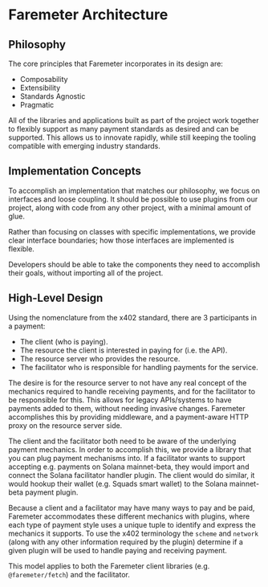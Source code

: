 # Faremeter Architecture

## Philosophy

The core principles that Faremeter incorporates in its design are:

- Composability
- Extensibility
- Standards Agnostic
- Pragmatic

All of the libraries and applications built as part of the project
work together to flexibly support as many payment standards as desired
and can be supported. This allows us to innovate rapidly, while still
keeping the tooling compatible with emerging industry standards.

## Implementation Concepts

To accomplish an implementation that matches our philosophy, we focus on interfaces and loose coupling. It should be possible to use plugins from our project, along with code from any other project, with a minimal amount of glue.

Rather than focusing on classes with specific implementations, we provide clear interface boundaries; how those interfaces are implemented is flexible.

Developers should be able to take the components they need to accomplish their goals, without importing all of the project.

## High-Level Design

Using the nomenclature from the x402 standard, there are 3 participants in a payment:

- The client (who is paying).
- The resource the client is interested in paying for (i.e. the API).
- The resource server who provides the resource.
- The facilitator who is responsible for handling payments for the service.

The desire is for the resource server to not have any real concept of the mechanics required to handle receiving payments, and for the facilitator to be responsible for this. This allows for legacy APIs/systems to have payments added to them, without needing invasive changes. Faremeter accomplishes this by providing middleware, and a payment-aware HTTP proxy on the resource server side.

The client and the facilitator both need to be aware of the underlying payment mechanics. In order to accomplish this, we provide a library that you can plug payment mechanisms into. If a facilitator wants to support accepting e.g. payments on Solana mainnet-beta, they would import and connect the Solana facilitator handler plugin. The client would do similar, it would hookup their wallet (e.g. Squads smart wallet) to the Solana mainnet-beta payment plugin.

Because a client and a facilitator may have many ways to pay and be paid, Faremeter accommodates these different mechanics with plugins, where each type of payment style uses a unique tuple to identify and express the mechanics it supports. To use the x402 terminology the `scheme` and `network` (along with any other information required by the plugin) determine if a given plugin will be used to handle paying and receiving payment.

This model applies to both the Faremeter client libraries (e.g. `@faremeter/fetch`) and the facilitator.
